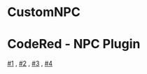 # CustomNPC
# CodeRed - NPC Plugin
[#1](https://youtu.be/qBOpTJtWogI) , [#2](https://youtu.be/E3eqSZQx5GY) , [#3](https://youtu.be/Ema8_qxQAXM) , [#4](https://youtu.be/pjqaCMweydw)
